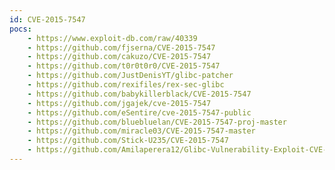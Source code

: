 ```yaml
---
id: CVE-2015-7547
pocs:
    - https://www.exploit-db.com/raw/40339
    - https://github.com/fjserna/CVE-2015-7547
    - https://github.com/cakuzo/CVE-2015-7547
    - https://github.com/t0r0t0r0/CVE-2015-7547
    - https://github.com/JustDenisYT/glibc-patcher
    - https://github.com/rexifiles/rex-sec-glibc
    - https://github.com/babykillerblack/CVE-2015-7547
    - https://github.com/jgajek/cve-2015-7547
    - https://github.com/eSentire/cve-2015-7547-public
    - https://github.com/bluebluelan/CVE-2015-7547-proj-master
    - https://github.com/miracle03/CVE-2015-7547-master
    - https://github.com/Stick-U235/CVE-2015-7547
    - https://github.com/Amilaperera12/Glibc-Vulnerability-Exploit-CVE-2015-7547
---
```


